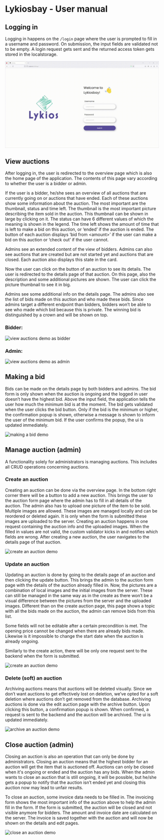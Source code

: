 # Lykiosbay - User manual
## Logging in
Logging in happens on the `/login` page where the user is prompted to fill in a username and password. On submission, the input fields are validated not to be empty. A login request gets sent and the returned access token gets stored in the localstorage.

![login demo](./assets/lykiosbay_login.gif)

## View auctions
After logging in, the user is redirected to the overview page which is also the home page of the application. The contents of this page vary according to whether the user is a bidder or admin.

If the user is a bidder, he/she sees an overview of all auctions that are currently going on or auctions that have ended. Each of these auctions show some information about the auction. The most important are the thumbnail, status and time left. The thumbnail is the most important picture describing the item sold in the auction. This thumbnail can be shown in large by clicking on it. The status can have 6 different values of which the meaning is shown in the legend. The time left shows the amount of time that is left to make a bid on this auction, or ‘ended’ if the auction is ended. The button of each auction displays ‘bid from &lt;amount&gt;’ if the user can make a bid on this auction or ‘check out’ if the user cannot.

Admins see an extended content of the view of bidders. Admins can also see auctions that are created but are not started yet and auctions that are closed. Each auction also displays this state in the card.

Now the user can click on the button of an auction to see its details. The user is redirected to the details page of that auction. On this page, also the description and some additional pictures are shown. The user can click the picture thumbnail to see it in big.

Admins see some additional info on the details page. The admins also see the list of bids made on this auction and who made these bids. Since admins target a different endpoint than bidders, bidders won’t be able to see who made which bid because this is private. The winning bid is distinguished by a crown and will be shown on top. 

### Bidder:

![view auctions demo as bidder](./assets/lykiosbay_view_auctions_bidder.gif)

### Admin:

![view auctions demo as admin](./assets/lykiosbay_view_auctions_admin.gif)

## Making a bid
Bids can be made on the details page by both bidders and admins. The bid form is only shown when the auction is ongoing and the logged in user doesn’t have the highest bid. Above the input field, the application tells the user how much the minimum bid is at the moment. The bid gets validated when the user clicks the bid button. Only if the bid is the minimum or higher, the confirmation popup is shown, otherwise a message is shown to inform the user of the minimum bid. If the user confirms the popup, the ui is updated immediately.

![making a bid demo](./assets/lykiosbay_making_a_bid.gif)

## Manage auction (admin)
A functionality solely for administrators is managing auctions. This includes all CRUD operations concerning auctions.

### Create an auction

Creating an auction can be done via the overview page. In the bottom right corner there will be a button to add a new auction. This brings the user to the auction form page where the admin has to fill in all details of the auction. The admin also has to upload one picture of the item to be sold. Multiple images are allowed. These images are managed locally and can be reordered or deleted again. It is only when the form is submitted these images are uploaded to the server. Creating an auction happens in one request containing the auction info and the uploaded images. When the filled in values are not valid, the custom validator kicks in and notifies which fields are wrong. After creating a new auction, the user navigates to the details page of that auction.

![create an auction demo](./assets/lykiosbay_create_an_auction.gif)

### Update an auction

Updating an auction is done by going to the details page of an auction and then clicking the update button. This brings the admin to the auction form page with the details of the auction already filled in. Now, the pictures are a combination of local images and the initial images from the server. These can still be managed in the same way as in the create as there won’t be a visual difference between the pictures from the server and the uploaded images. Different than on the create auction page, this page shows a topic with all the bids made on the auction, the admin can remove bids from this list.

Some fields will not be editable after a certain precondition is met. The opening price cannot be changed when there are already bids made. Likewise is it impossible to change the start date when the auction is already ongoing.

Similarly to the create action, there will be only one request sent to the backend when the form is submitted.

![create an auction demo](./assets/lykiosbay_edit_an_auction.gif)

### Delete (soft) an auction

Archiving auctions means that auctions will be deleted visually. Since we don’t want auctions to get effectively lost on deletion, we’ve opted for a soft deletion where auctions don’t get removed from the database. Archiving auctions is done via the edit auction page with the archive button. Upon clicking this button, a confirmation popup is shown. When confirmed, a request is sent to the backend and the auction will be archived. The ui is updated immediately.

![archive an auction demo](./assets/lykiosbay_archive_an_auction.gif)

## Close auction (admin)
Closing an auction is also an operation that can only be done by administrators. Closing an auction means that the highest bidder for an auction will get the item that is auctioned off. Auctions can only be closed when it's ongoing or ended and the auction has any bids. When the admin wants to close an auction that is still ongoing, it will be possible, but he/she gets a popup to notify that the auction isn’t ended yet and closing this auction now may lead to unfair results.

To close an auction, some invoice data needs to be filled in. The invoicing form shows the most important info of the auction above to help the admin fill in the form. If the form is submitted, the auction will be closed and not visible anymore for bidders. The amount and invoice date are calculated on the server. The invoice is saved together with the auction and will now be shown on the details and edit pages.

![close an auction demo](./assets/lykiosbay_close_an_auction.gif)
